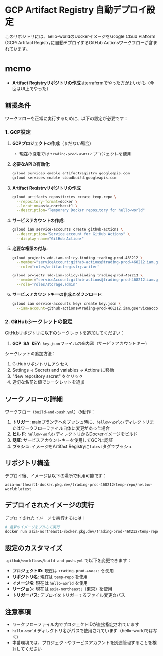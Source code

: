 # GCP Artifact Registry 自動デプロイ設定

このリポジトリには、hello-worldのDockerイメージをGoogle Cloud Platform (GCP) Artifact Registryに自動デプロイするGitHub Actionsワークフローが含まれています。

# memo

- **Artifact Registryリポジトリの作成**はterraformでやった方がよいかも（今回はUI上でやった）


## 前提条件

ワークフローを正常に実行するために、以下の設定が必要です：

### 1. GCP設定

1. **GCPプロジェクトの作成**（まだない場合）
   - 現在の設定では `trading-prod-468212` プロジェクトを使用

2. **必要なAPIの有効化**:
   ```bash
   gcloud services enable artifactregistry.googleapis.com
   gcloud services enable cloudbuild.googleapis.com
   ```

3. **Artifact Registryリポジトリの作成**:
   ```bash
   gcloud artifacts repositories create temp-repo \
     --repository-format=docker \
     --location=asia-northeast1 \
     --description="Temporary Docker repository for hello-world"
   ```

4. **サービスアカウントの作成**:
   ```bash
   gcloud iam service-accounts create github-actions \
     --description="Service account for GitHub Actions" \
     --display-name="GitHub Actions"
   ```

5. **必要な権限の付与**:
   ```bash
   gcloud projects add-iam-policy-binding trading-prod-468212 \
     --member="serviceAccount:github-actions@trading-prod-468212.iam.gserviceaccount.com" \
     --role="roles/artifactregistry.writer"
   
   gcloud projects add-iam-policy-binding trading-prod-468212 \
     --member="serviceAccount:github-actions@trading-prod-468212.iam.gserviceaccount.com" \
     --role="roles/storage.admin"
   ```

6. **サービスアカウントキーの作成とダウンロード**:
   ```bash
   gcloud iam service-accounts keys create key.json \
     --iam-account=github-actions@trading-prod-468212.iam.gserviceaccount.com
   ```

### 2. GitHubシークレットの設定

GitHubリポジトリに以下のシークレットを追加してください：

1. **GCP_SA_KEY**: `key.json`ファイルの全内容（サービスアカウントキー）

シークレットの追加方法：
1. GitHubリポジトリにアクセス
2. Settings → Secrets and variables → Actions に移動
3. "New repository secret" をクリック
4. 適切な名前と値でシークレットを追加

## ワークフローの詳細

ワークフロー（`build-and-push.yml`）の動作：

1. **トリガー**: mainブランチへのプッシュ時に、`hellow-world/`ディレクトリまたはワークフローファイル自体に変更があった場合
2. **ビルド**: `hellow-world/`ディレクトリからDockerイメージをビルド
3. **認証**: サービスアカウントキーを使用してGCPに認証
4. **プッシュ**: イメージをArtifact Registryに`latest`タグでプッシュ

## リポジトリ構造

デプロイ後、イメージは以下の場所で利用可能です：
```
asia-northeast1-docker.pkg.dev/trading-prod-468212/temp-repo/hellow-world:latest
```

## デプロイされたイメージの実行

デプロイされたイメージを実行するには：

```bash
# 最新のイメージをプルして実行
docker run asia-northeast1-docker.pkg.dev/trading-prod-468212/temp-repo/hellow-world:latest
```

## 設定のカスタマイズ

`.github/workflows/build-and-push.yml` で以下を変更できます：

- **プロジェクトID**: 現在は `trading-prod-468212` を使用
- **リポジトリ名**: 現在は `temp-repo` を使用
- **イメージ名**: 現在は `hello-world` を使用
- **リージョン**: 現在は `asia-northeast1`（東京）を使用
- **トリガーパス**: デプロイをトリガーするファイル変更のパス

## 注意事項

- ワークフローファイル内でプロジェクトIDが直接指定されています
- `hello-world` ディレクトリ名がパスで使用されています（hello-worldではなく）
- 本番環境では、プロジェクトやサービスアカウントを別途管理することを検討してください